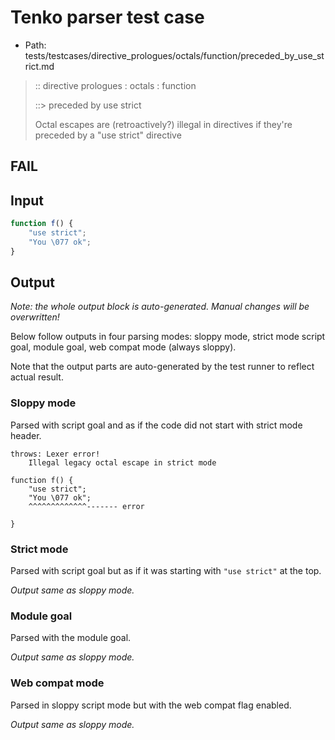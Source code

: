 # Tenko parser test case

- Path: tests/testcases/directive_prologues/octals/function/preceded_by_use_strict.md

> :: directive prologues : octals : function
>
> ::> preceded by use strict
>
> Octal escapes are (retroactively?) illegal in directives if they're preceded by a "use strict" directive

## FAIL

## Input

`````js
function f() {
    "use strict";
    "You \077 ok";
}
`````

## Output

_Note: the whole output block is auto-generated. Manual changes will be overwritten!_

Below follow outputs in four parsing modes: sloppy mode, strict mode script goal, module goal, web compat mode (always sloppy).

Note that the output parts are auto-generated by the test runner to reflect actual result.

### Sloppy mode

Parsed with script goal and as if the code did not start with strict mode header.

`````
throws: Lexer error!
    Illegal legacy octal escape in strict mode

function f() {
    "use strict";
    "You \077 ok";
    ^^^^^^^^^^^^^------- error

}
`````

### Strict mode

Parsed with script goal but as if it was starting with `"use strict"` at the top.

_Output same as sloppy mode._

### Module goal

Parsed with the module goal.

_Output same as sloppy mode._

### Web compat mode

Parsed in sloppy script mode but with the web compat flag enabled.

_Output same as sloppy mode._
